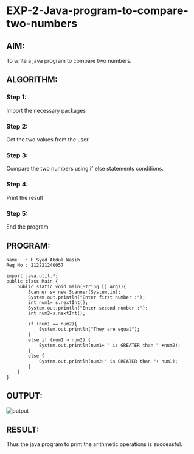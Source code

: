 # EXP-2-Java-program-to-compare-two-numbers

## AIM:
To write a java program to compare two numbers.

## ALGORITHM: 
### Step 1:
Import the necessary packages
### Step 2: 
Get the two values from the user.
### Step 3: 
Compare the two numbers using if else statements conditions.
### Step 4:  
Print the result
### Step 5: 
End the program
## PROGRAM:
~~~
Name   : H.Syed Abdul Wasih
Reg No : 212221240057
~~~
~~~
import java.util.*;
public class Main {
    public static void main(String [] args){
        Scanner s= new Scanner(System.in);
        System.out.println("Enter first number :");
        int num1= s.nextInt();
        System.out.println("Enter second number :");
        int num2=s.nextInt();

        if (num1 == num2){
            System.out.println("They are equal");
        }
        else if (num1 > num2) {
            System.out.println(num1+ " is GREATER than " +num2);
        }
        else {
            System.out.println(num2+" is GREATER than "+ num1);
        }
    }
}
~~~

## OUTPUT:
![output](img.png)

## RESULT:
Thus the java program to print the arithmetic operations is successful.



